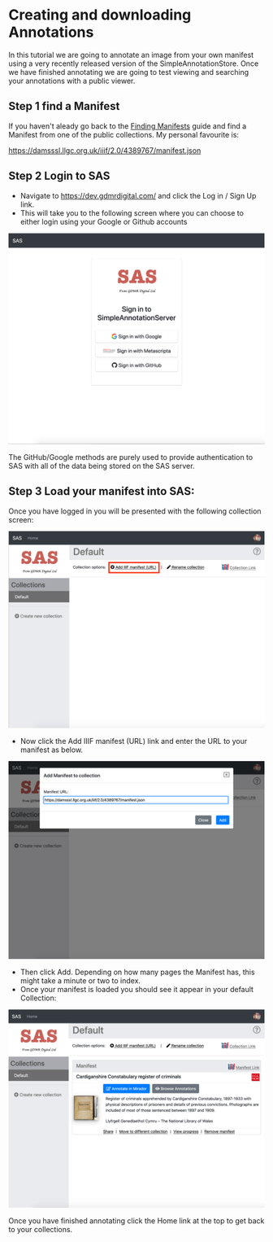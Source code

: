 # Creating and downloading Annotations

In this tutorial we are going to annotate an image from your own manifest using a very recently released version of the SimpleAnnotationStore. Once we have finished annotating we are going to test viewing and searching your annotations with a public viewer. 

## Step 1 find a Manifest

If you haven't aleady go back to the [Finding Manifests](basics/guides.md) guide and find a Manifest from one of the public collections. My personal favourite is:

https://damsssl.llgc.org.uk/iiif/2.0/4389767/manifest.json

## Step 2 Login to SAS
 * Navigate to https://dev.gdmrdigital.com/ and click the Log in / Sign Up link. 
 * This will take you to the following screen where you can choose to either login using your Google or Github accounts

![image](images/sas/login.png)  

The GitHub/Google methods are purely used to provide authentication to SAS with all of the data being stored on the SAS server. 

## Step 3 Load your manifest into SAS:
Once you have logged in you will be presented with the following collection screen: 

![image](images/sas/empty_collection.png)  

 * Now click the Add IIIF manifest (URL) link and enter the URL to your manifest as below.

![image](images/sas/add_manifest.png)  

 * Then click Add. Depending on how many pages the Manifest has, this might take a minute or two to index.
 * Once your manifest is loaded you should see it appear in your default Collection:

![image](images/sas/manifest.png)  

Once you have finished annotating click the Home link at the top to get back to your collections. 

